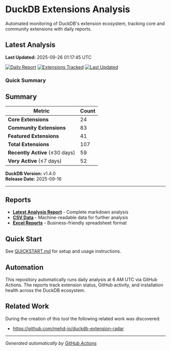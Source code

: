 # DuckDB Extensions Analysis

Automated monitoring of DuckDB's extension ecosystem, tracking core and community extensions with daily reports.

## Latest Analysis

**Last Updated:** 2025-09-26 01:17:45 UTC

[![Daily Report](https://img.shields.io/badge/Daily%20Report-Active-green)](./reports/latest.md)
[![Extensions Tracked](https://img.shields.io/badge/Extensions%20Tracked-107-blue)](./reports/latest.md)
[![Last Updated](https://img.shields.io/badge/Last%20Updated-2025-09-26%2001:17:45%20UTC-lightgrey)](./reports/latest.md)

### Quick Summary

## Summary

| **Metric** | **Count** |
|------------|-----------|
| **Core Extensions** | 24 |
| **Community Extensions** | 83 |
| **Featured Extensions** | 41 |
| **Total Extensions** | 107 |
| **Recently Active** (≤30 days) | 59 |
| **Very Active** (≤7 days) | 52 |

**DuckDB Version:** v1.4.0  
**Release Date:** 2025-09-16

---

## Reports

- **[Latest Analysis Report](./reports/latest.md)** - Complete markdown analysis
- **[CSV Data](./reports/)** - Machine-readable data for further analysis  
- **[Excel Reports](./reports/)** - Business-friendly spreadsheet format

## Quick Start

See [QUICKSTART.md](./QUICKSTART.md) for setup and usage instructions.

## Automation

This repository automatically runs daily analysis at 6 AM UTC via GitHub Actions.
The reports track extension status, GitHub activity, and installation health across the DuckDB ecosystem.

## Related Work

During the creation of this tool the following related work was discovered:

- https://github.com/mehd-io/duckdb-extension-radar

---
*Generated automatically by [GitHub Actions](.github/workflows/daily-extensions-report.yml)*
